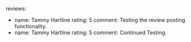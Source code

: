 reviews:
  - name: Tammy Hartline
    rating: 5
    comment: Testing the review posting functionality.
  - name: Tammy Hartline 
    rating: 5
    comment: Continued Testing.
